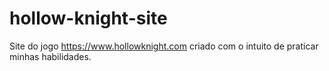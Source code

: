 # hollow-knight-site

Site do jogo https://www.hollowknight.com criado com o intuito de praticar minhas habilidades.
